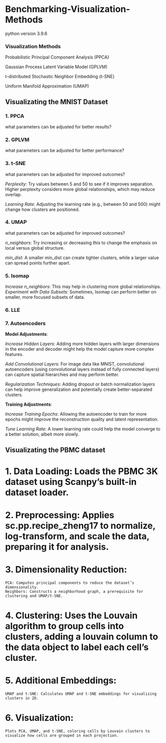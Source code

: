 # Benchmarking-Visualization-Methods
python version 3.9.6


### Visualization Methods

Probabilistic Principal Component Analysis (PPCA)

Gaussian Process Latent Variable Model (GPLVM)

t-distributed Stochastic Neighbor Embedding (t-SNE)

Uniform Manifold Approximation (UMAP)

## Visualizating the MNIST Dataset

### 1. PPCA

what parameters can be adjusted for better results?

### 2. GPLVM

what parameters can be adjusted for better performance?

### 3. t-SNE
what parameters can be adjusted for improved outcomes?

*Perplexity*: Try values between 5 and 50 to see if it improves separation. Higher perplexity considers more global relationships, which may reduce overlap.

*Learning Rate*: Adjusting the learning rate (e.g., between 50 and 500) might change how clusters are positioned.

### 4. UMAP

what parameters can be adjusted for improved outcomes?

*n_neighbors*: Try increasing or decreasing this to change the emphasis on local versus global structure.

*min_dist*: A smaller min_dist can create tighter clusters, while a larger value can spread points further apart.

### 5. Isomap

*Increase n_neighbors*: This may help in clustering more global relationships.
*Experiment with Data Subsets*: Sometimes, Isomap can perform better on smaller, more focused subsets of data.

### 6. LLE

### 7. Autoencoders

**Model Adjustments**:

*Increase Hidden Layers*: Adding more hidden layers with larger dimensions in the encoder and decoder might help the model capture more complex features.

*Add Convolutional Layers*: For image data like MNIST, convolutional autoencoders (using convolutional layers instead of fully connected layers) can capture spatial hierarchies and may perform better.

*Regularization Techniques*: Adding dropout or batch normalization layers can help improve generalization and potentially create better-separated clusters.

**Training Adjustments**:

*Increase Training Epochs*: Allowing the autoencoder to train for more epochs might improve the reconstruction quality and latent representation.

*Tune Learning Rate*: A lower learning rate could help the model converge to a better solution, albeit more slowly.

## Visualizating the PBMC dataset

# 1. Data Loading: Loads the PBMC 3K dataset using Scanpy’s built-in dataset loader.
# 2.	Preprocessing: Applies sc.pp.recipe_zheng17 to normalize, log-transform, and scale the data, preparing it for analysis.
# 3.	Dimensionality Reduction:
    PCA: Computes principal components to reduce the dataset’s dimensionality.
	Neighbors: Constructs a neighborhood graph, a prerequisite for clustering and UMAP/t-SNE.
# 4.	Clustering: Uses the Louvain algorithm to group cells into clusters, adding a louvain column to the data object to label each cell’s cluster.
# 5.	Additional Embeddings:
	UMAP and t-SNE: Calculates UMAP and t-SNE embeddings for visualizing clusters in 2D.
# 6.	Visualization:
	Plots PCA, UMAP, and t-SNE, coloring cells by Louvain clusters to visualize how cells are grouped in each projection.